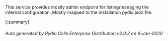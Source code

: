 






This service provides mostly admin endpoint for listing/managing the internal configuration. Mostly mapped to the installation pydio.json file.

[:summary]

###### Auto generated by Pydio Cells Enterprise Distribution v2.0.2 on 6-Jan-2020
